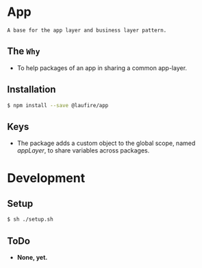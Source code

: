 # App

	A base for the app layer and business layer pattern.

## The `Why`

* To help packages of an app in sharing a common app-layer.

## Installation
```sh
$ npm install --save @laufire/app
```

## Keys

* The package adds a custom object to the global scope, named *appLayer*, to share variables across packages.

# Development

## Setup
```sh
$ sh ./setup.sh
```

## ToDo

* **None, yet.**
